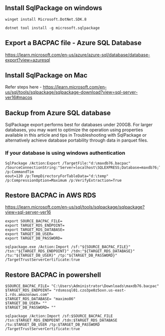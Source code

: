 ## Install SqlPackage on windows
```
winget install Microsoft.DotNet.SDK.8
```
```
dotnet tool install -g microsoft.sqlpackage
```

## Export a BACPAC file - Azure SQL Database
https://learn.microsoft.com/en-us/azure/azure-sql/database/database-export?view=azuresql

## Install SqlPackage on Mac
Refer steps here - https://learn.microsoft.com/en-us/sql/tools/sqlpackage/sqlpackage-download?view=sql-server-ver16#macos

## Backup from Azure SQL database
SqlPackage export performs best for databases under 200GB. For larger databases, you may want to optimize the operation using properties available in this article and tips in Troubleshooting with SqlPackage or alternatively achieve database portability through data in parquet files.

### If your database is using windows authentication
```
SqlPackage /Action:Export /TargetFile:"d:\maxdb76.bacpac" /SourceConnectionString:"Server=localhost\SQLEXPRESS;Database=maxdb76;Trusted_Connection=True;TrustServerCertificate=True" /p:CommandTim
eout=120 /p:TempDirectoryForTableData="d:\temp" /p:CompressionOption=Maximum /p:VerifyExtraction=True
```

## Restore BACPAC in AWS RDS
https://learn.microsoft.com/en-us/sql/tools/sqlpackage/sqlpackage?view=sql-server-ver16

```
export SOURCE_BACPAC_FILE=
export TARGET_RDS_ENDPOINT=
export TARGET_RDS_DATABASE=
export TARGET_DB_USER=
export TARGET_DB_PASSWORD=
```
```
sqlpackage.exe /Action:Import /sf:"${SOURCE_BACPAC_FILE}" /tsn:"${TARGET_RDS_ENDPOINT}" /tdn:"${TARGET_RDS_DATABASE}" /tu:"${TARGET_DB_USER}" /tp:"${TARGET_DB_PASSWORD}" /TargetTrustServerCertificate:true 
```

## Restore BACPAC in powershell
```
$SOURCE_BACPAC_FILE= "C:\Users\Administrator\Downloads\maxdb76.bacpac"
$TARGET_RDS_ENDPOINT= "rdsmssql01.czo3pe0z5oxn.us-east-1.rds.amazonaws.com"
$TARGET_RDS_DATABASE= "maximo86"
$TARGET_DB_USER= ""
$TARGET_DB_PASSWORD= ""

sqlpackage /Action:Import /sf:$SOURCE_BACPAC_FILE /tsn:$TARGET_RDS_ENDPOINT /tdn:$TARGET_RDS_DATABASE /tu:$TARGET_DB_USER /tp:$TARGET_DB_PASSWORD /TargetTrustServerCertificate:true 

```


